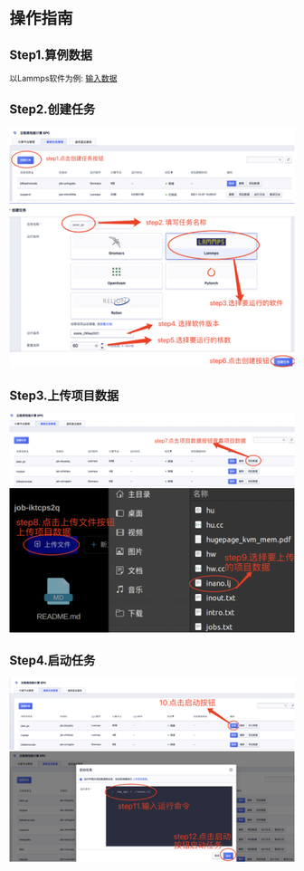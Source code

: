 # 操作指南
## Step1.算例数据
以Lammps软件为例: [输入数据](http://117.50.22.60/inano.lj)

## Step2.创建任务
![](/images/cat1.png)
![](/images/cat2.png)

## Step3.上传项目数据

![](/images/upload1.png)
![](/images/upload2.png)

## Step4.启动任务
![](/images/run1.png)
![](/images/run2.png)



